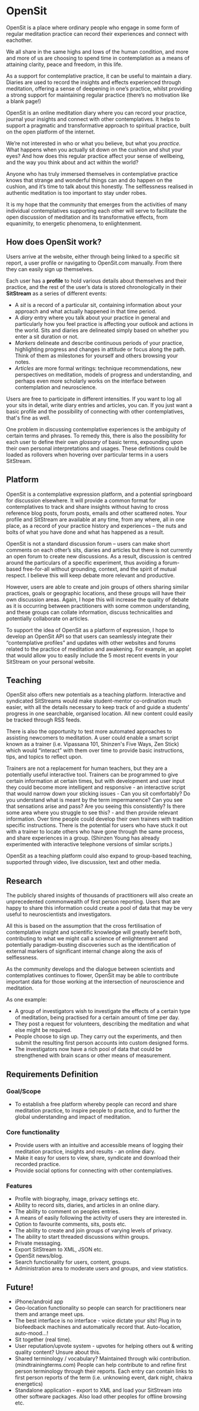 OpenSit
=======

OpenSit is a place where ordinary people who engage in some form of regular meditation practice can record their experiences and connect with eachother.

We all share in the same highs and lows of the human condition, and more and more of us are choosing to spend time in contemplation as a means of attaining clarity, peace and freedom, in this life. 

As a support for contemplative practice, it can be useful to maintain a diary. Diaries are used to record the insights and effects experienced through meditation, offering a sense of deepening in one’s practice, whilst providing a strong support for maintaining regular practice (there’s no motivation like a blank page!)

OpenSit is an online meditation diary where you can record your practice, journal your insights and connect with other contemplatives. It helps to support a pragmatic and transformative approach to spiritual practice, built on the open platform of the internet.

We’re not interested in who or what you believe, but what you *practice*. What happens when you actually sit down on the cushion and shut your eyes? And how does this regular practice affect your sense of wellbeing, and the way you think about and act within the world?

Anyone who has truly immersed themselves in contemplative practice knows that strange and wonderful things can and do happen on the cushion, and it’s time to talk about this honestly. The selflessness realised in authentic meditation is too important to stay under robes.

It is my hope that the community that emerges from the activities of many individual contemplatives supporting each other will serve to facilitate the open discussion of meditation and its transformative effects, from equanimity, to energetic phenomena, to enlightenment.

How does OpenSit work?
----------------------
Users arrive at the website, either through being linked to a specific sit report, a user profile or navigating to OpenSit.com manually. From there they can easily sign up themselves.

Each user has a **profile** to hold various details about themselves and their practice, and the rest of the user’s data is stored chronologically in their **SitStream** as a series of different events:

* A *sit* is a record of a particular sit, containing information about your approach and what actually happened in that time period.
* A *diary* entry where you talk about your practice in general and particularly how you feel practice is affecting your outlook and actions in the world. Sits and diaries are delineated simply based on whether you enter a sit duration or not.
* *Markers* delineate and describe continuous periods of your practice, highlighting progress and changes in attitude or focus along the path. Think of them as milestones for yourself and others browsing your notes.
* *Articles* are more formal writings: technique recommendations, new perspectives on meditation, models of progress and understanding, and perhaps even more scholarly works on the interface between contemplation and neuroscience.

Users are free to participate in different intensities. If you want to log all your sits in detail, write diary entries and articles, you can. If you just want a basic profile and the possibility of connecting with other contemplatives, that's fine as well.

One problem in discussing contemplative experiences is the ambiguity of certain terms and phrases. To remedy this, there is also the possibility for each user to define their own *glossary* of basic terms, expounding upon their own personal interpretations and usages. These definitions could be loaded as rollovers when hovering over particular terms in a users SitStream.

Platform
--------
OpenSit is a contemplative expression platform, and a potential springboard for discussion elsewhere. It will provide a common format for contemplatives to track and share insights without having to cross reference blog posts, forum posts, emails and other scattered notes. Your profile and SitStream are available at any time, from any where, all in one place, as a record of your practice history and experiences – the nuts and bolts of what you have done and what has happened as a result.

OpenSit is not a standard discussion forum – users can make short comments on each other’s sits, diaries and articles but there is not currently an open forum to create new discussions. As a result, discussion is centred around the particulars of a specific experiment, thus avoiding a forum-based free-for-all without grounding, context, and the spirit of mutual respect. I believe this will keep debate more relevant and productive.

However, users are able to create and join groups of others sharing similar practices, goals or geographic locations, and these groups will have their own discussion areas. Again, I hope this will increase the quality of debate as it is occurring between practitioners with some common understanding, and these groups can collate information, discuss technicalities and potentially collaborate on articles.

To support the idea of OpenSit as a platform of expression, I hope to develop an OpenSit API so that users can seamlessly integrate their “contemplative profiles” and updates with other websites and forums related to the practice of meditation and awakening. For example, an applet that would allow you to easily include the 5 most recent events in your SitStream on your personal website.

Teaching
--------
OpenSit also offers new potentials as a teaching platform. Interactive and syndicated SitStreams would make student-mentor co-ordination much easier, with all the details necessary to keep track of and guide a students’ progress in one searchable, organised location. All new content could easily be tracked through RSS feeds.

There is also the opportunity to test more automated approaches to assisting newcomers to meditation. A user could enable a smart script known as a trainer (i.e. Vipassana 101, Shinzen's Five Ways, Zen Stick) which would “interact” with them over time to provide basic instructions, tips, and topics to reflect upon.

Trainers are not a replacement for human teachers, but they are a potentially useful interactive tool. Trainers can be programmed to give certain information at certain times, but with development and user input they could become more intelligent and responsive - an interactive script that would narrow down your sticking issues - Can you sit comfortably? Do you understand what is meant by the term impermanence? Can you see that sensations arise and pass? Are you seeing this consistently? Is there some area where you struggle to see this? - and then provide relevant information. Over time people could develop their own trainers with tradition specific instructions. There is the potential for users who have stuck it out with a trainer to locate others who have gone through the same process, and share experiences in a group. (Shinzen Young has already experimented with interactive telephone versions of similar scripts.)

OpenSit as a teaching platform could also expand to group-based teaching, supported through video, live discussion, text and other media.

Research
--------
The publicly shared insights of thousands of practitioners will also create an unprecedented commonwealth of first person reporting. Users that are happy to share this information could create a pool of data that may be very useful to neuroscientists and investigators.

All this is based on the assumption that the cross fertilisation of contemplative insight and scientific knowledge will greatly benefit both, contributing to what we might call a science of enlightenment and potentially paradigm-busting discoveries such as the identification of external markers of significant internal change along the axis of selflessness.

As the community develops and the dialogue between scientists and contemplatives continues to flower, OpenSit may be able to contribute important data for those working at the intersection of neuroscience and meditation.

As one example:
* A group of investigators wish to investigate the effects of a certain type of meditation, being practised for a certain amount of time per day.
* They post a request for volunteers, describing the meditation and what else might be required.
* People choose to sign up. They carry out the experiments, and then submit the resulting first person accounts into custom designed forms.
* The investigators now have a rich pool of data that could be strengthened with brain scans or other means of measurement.

Requirements Definition
-----------------------
### Goal/Scope
* To establish a free platform whereby people can record and share meditation practice, to inspire people to practice, and to further the global understanding and impact of meditation.

### Core functionality
* Provide users with an intuitive and accessible means of logging their meditation practice, insights and results - an online diary.
* Make it easy for users to view, share, syndicate and download their recorded practice.
* Provide social options for connecting with other contemplatives.

### Features
* Profile with biography, image, privacy settings etc.
* Ability to record sits, diaries, and articles in an online diary.
* The ability to comment on peoples entries.
* A means of easily following the activity of users they are interested in.
* Option to favourite comments, sits, posts etc.
* The ability to create and join groups of varying levels of privacy.
* The ability to start threaded discussions within groups.
* Private messaging.
* Export SitStream to XML, JSON etc.
* OpenSit news/blog.
* Search functionality for users, content, groups.
* Administration area to moderate users and groups, and view statistics.

Future!
-------
* iPhone/android app
* Geo-location functionality so people can search for practitioners near them and arrange meet ups.
* The best interface is no interface - voice dictate your sits! Plug in to biofeedback machines and automatically record that. Auto-location, auto-mood...! 
* Sit together (real time).
* User reputation/upvote system - upvotes for helping others out & writing quality content? Unsure about this.
* Shared terminology / vocabulary? Maintained through wiki contribution. (mindtrainingterms.com) People can help contribute to and refine first person terminology through their reports. Each entry can contain links to first person reports of the term (i.e. unknowing event, dark night, chakra energetics)
* Standalone application - export to XML and load your SitStream into other software packages. Also load other peoples for offline browsing etc.